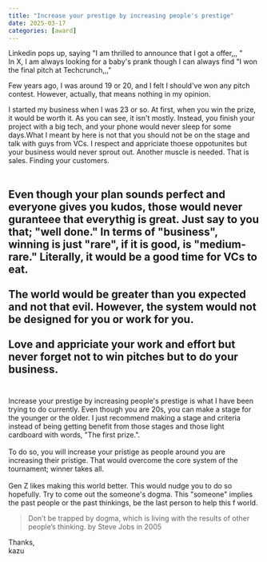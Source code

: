 ```yaml
---
title: "Increase your prestige by increasing people's prestige"
date: 2025-03-17
categories: [award]
---
```


Linkedin pops up, saying "I am thrilled to announce that I got a offer,,, "<br>
In X, I am always looking for a baby's prank though I can always find "I won the final pitch at Techcrunch,,,"<br>

Few years ago, I was around 19 or 20, and I felt I should've won any pitch contest. However, actually, that means nothing in my opinion. <br>

I started my business when I was 23 or so. At first, when you win the prize, it would be worth it. As you can see, it isn't mostly. Instead, you finish your project with a big tech, and your phone would never sleep for some days.What I meant by here is not that you should not be on the stage and talk with guys from VCs. I respect and appriciate thoese oppotunites but your business would never sprout out. Another muscle is needed. That is sales. Finding your customers.
<br>
<br>

Even though your plan sounds perfect and everyone gives you kudos, those would never guranteee that everythig is great. Just say to you that; "well done." In terms of "business", winning is just "rare", if it is good, is "medium-rare." Literally, it would be a good time for VCs to eat.
<br>
<br>
The world would be greater than you expected and not that evil. However, the system would not be designed for you or work for you. <br>
<br>
Love and appriciate your work and effort but never forget not to win pitches but to do your business.
<br>
<br>
----
Increase your prestige by increasing people's prestige is what I have been trying to do currently. Even though you are 20s, you can make a stage for the younger or the older. I just recommend making a stage and criteria instead of being getting benefit from those stages and those light cardboard with words, "The first prize.".
<br>
<br>
To do so, you will increase your pristige as people around you are increasing their pristige. That would overcome the core system of the tournament; winner takes all.
<br>
<br>
Gen Z likes making this world better. This would nudge you to do so hopefully. Try to come out the someone's dogma. This "someone" implies the past people or the past thinkings, be the last person to help this f world.

>Don’t be trapped by dogma, which is living with the results of other people’s thinking.  by Steve Jobs in 2005

Thanks, <br>
kazu
